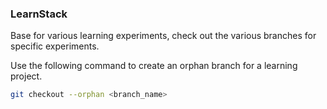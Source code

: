 ### LearnStack
Base for various learning experiments, check out the various branches for specific experiments.

Use the following command to create an orphan branch for a learning project.

``` bash
git checkout --orphan <branch_name>
```